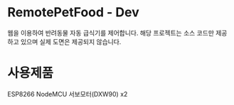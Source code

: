 # RemotePetFood - Dev
웹을 이용하여 반려동물 자동 급식기를 제어합니다.
해당 프로젝트는 소스 코드만 제공하고 있으며 실제 도면은 제공되지 않습니다.

# 사용제품
ESP8266 NodeMCU
서보모터(DXW90) x2
